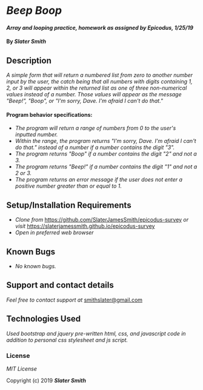 # _Beep Boop_

#### _Array and looping practice, homework as assigned by Epicodus, 1/25/19_

#### By _**Slater Smith**_

## Description

_A simple form that will return a numbered list from zero to another number input by the user, the catch being that all numbers with digits containing 1, 2, or 3 will appear within the returned list as one of three non-numerical values instead of a number. Those values will appear as the message "Beep!", "Boop", or "I'm sorry, Dave. I'm afraid I can't do that."_

#### Program behavior specifications:
* _The program will return a range of numbers from 0 to the user's inputted number._
* _Within the range, the program returns "I'm sorry, Dave. I'm afraid I can't do that." instead of a number if a number contains the digit "3"._
* _The program returns "Boop" if a number contains the digit "2" and not a 3._
* _The program returns "Beep!" if a number contains the digit "1" and not a 2 or 3._
* _The program returns an error message if the user does not enter a positive number greater than or equal to 1._

## Setup/Installation Requirements

* _Clone from_ https://github.com/SlaterJamesSmith/epicodus-survey _or visit_ https://slaterjamessmith.github.io/epicodus-survey
* _Open in preferred web browser_




## Known Bugs

* _No known bugs._

## Support and contact details

_Feel free to contact support at_ smithslater@gmail.com

## Technologies Used

_Used bootstrap and jquery pre-written html, css, and javascript code in addition to personal css stylesheet and js script._

### License

*MIT License*

Copyright (c) 2019 **_Slater Smith_**
